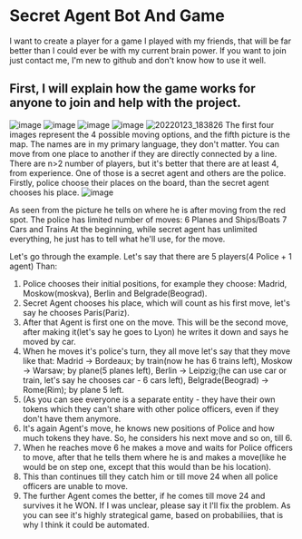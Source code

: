 # Secret Agent Bot And Game
I want to create a player for a game I played with my friends, that will be far better than I could ever be with my current brain power.
If you want to join just contact me, I'm new to github and don't know how to use it well.

## First, I will explain how the game works for anyone to join and help with the project.

 ![image](https://user-images.githubusercontent.com/58361436/150691400-48a26547-ddda-4fdc-a19d-1b92249e86e9.png)
![image](https://user-images.githubusercontent.com/58361436/150691491-a5379fa0-30e6-40df-97a0-c8f929e40895.png)
![image](https://user-images.githubusercontent.com/58361436/150691535-1598a859-0d53-4cea-a7e7-b7b071bfe580.png)
![image](https://user-images.githubusercontent.com/58361436/150691634-35f657fb-18ed-43af-99ce-138e15cc52a4.png)
![20220123_183826](https://user-images.githubusercontent.com/58361436/150692089-191c6d52-2ee1-4052-92aa-37be0aad502e.jpg)
The first four images represent the 4 possible moving options, and the fifth picture is the map. The names are in my primary language, they don't matter. You can move from one place to another if they are directly connected by a line.
There are n>2 number of players, but it's better that there are at least 4, from experience. One of those is a secret agent and others are the police. 
Firstly, police choose their places on the board, than the secret agent chooses his place. 
![image](https://user-images.githubusercontent.com/58361436/150844271-66eeed82-0338-4e75-948f-edc4818a6769.png)

As seen from the picture he tells on where he is after moving from the red spot. The police has limited number of moves:
  6 Planes and Ships/Boats
  7 Cars and Trains
At the beginning, while secret agent has unlimited everything, he just has to tell what he'll use, for the move.

Let's go through the example. Let's say that there are 5 players(4 Police + 1 agent)
Than:
  1. Police chooses their initial positions, for example they choose: Madrid, Moskow(moskva), Berlin and Belgrade(Beograd). 
  2. Secret Agent chooses his place, which will count as his first move, let's say he chooses Paris(Pariz).
  3. After that Agent is first one on the move. This will be the second move, after making it(let's say he goes to Lyon) he writes it down and says he moved by car. 
  4. When he moves it's police's turn, they all move let's say that they move like that: Madrid -> Bordeaux; by train(now he has 6 trains left), Moskow -> Warsaw; by plane(5 planes left), Berlin -> Leipzig;(he can use car or train, let's say he chooses car - 6 cars left), Belgrade(Beograd) -> Rome(Rim); by plane 5 left.
  5. (As you can see everyone is a separate entity - they have their own tokens which they can't share with other police officers, even if they don't have them anymore.
  6. It's again Agent's move, he knows new positions of Police and how much tokens they have. So, he considers his next move and so on, till 6.
  7. When he reaches move 6 he makes a move and waits for Police officers to move, after that he tells them where he is and makes a move(like he would be on step one, except that this would than be his location). 
  8. This than continues till they catch him or till move 24 when all police officers are unable to move. 
  9. The further Agent comes the better, if he comes till move 24 and survives it he WON. 
If I was unclear, please say it I'll fix the problem. 
As you can see it's highly strategical game, based on probabiliies, that is why I think it could be automated.
